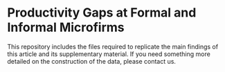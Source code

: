 # Productivity Gaps at Formal and Informal Microfirms 

This repository includes the files required to replicate the main findings of this article and its supplementary material. If you need something more detailed on the construction of the data, please contact us.
